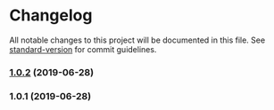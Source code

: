 # Changelog

All notable changes to this project will be documented in this file. See [standard-version](https://github.com/conventional-changelog/standard-version) for commit guidelines.

### [1.0.2](https://github.com/FEmessage/app-download/compare/v1.0.1...v1.0.2) (2019-06-28)



### 1.0.1 (2019-06-28)
